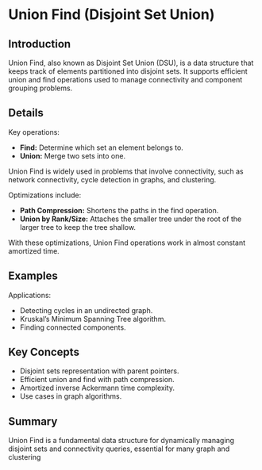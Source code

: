 # Union Find (Disjoint Set Union)

## Introduction

Union Find, also known as Disjoint Set Union (DSU), is a data structure that keeps track of elements partitioned into disjoint sets. It supports efficient union and find operations used to manage connectivity and component grouping problems.

## Details

Key operations:

- **Find:** Determine which set an element belongs to.
- **Union:** Merge two sets into one.

Union Find is widely used in problems that involve connectivity, such as network connectivity, cycle detection in graphs, and clustering.

Optimizations include:

- **Path Compression:** Shortens the paths in the find operation.
- **Union by Rank/Size:** Attaches the smaller tree under the root of the larger tree to keep the tree shallow.

With these optimizations, Union Find operations work in almost constant amortized time.

## Examples

Applications:

- Detecting cycles in an undirected graph.
- Kruskal’s Minimum Spanning Tree algorithm.
- Finding connected components.

## Key Concepts

- Disjoint sets representation with parent pointers.
- Efficient union and find with path compression.
- Amortized inverse Ackermann time complexity.
- Use cases in graph algorithms.

## Summary

Union Find is a fundamental data structure for dynamically managing disjoint sets and connectivity queries, essential for many graph and clustering
